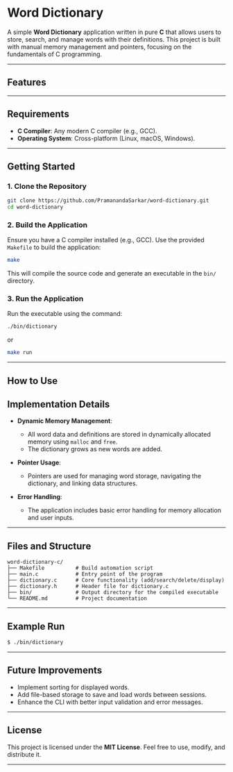 # Word Dictionary

A simple **Word Dictionary** application written in pure **C** that allows users to store, search, and manage words with their definitions. This project is built with manual memory management and pointers, focusing on the fundamentals of C programming.

---

## Features



---

## Requirements

- **C Compiler**: Any modern C compiler (e.g., GCC).
- **Operating System**: Cross-platform (Linux, macOS, Windows).

---

## Getting Started

### 1. Clone the Repository
```bash
git clone https://github.com/PramanandaSarkar/word-dictionary.git
cd word-dictionary
```

### 2. Build the Application
Ensure you have a C compiler installed (e.g., GCC). Use the provided `Makefile` to build the application:
```bash
make
```

This will compile the source code and generate an executable in the `bin/` directory.

### 3. Run the Application
Run the executable using the command:
```bash
./bin/dictionary
```
or
```bash
make run
```

---

## How to Use



## Implementation Details

- **Dynamic Memory Management**:
  - All word data and definitions are stored in dynamically allocated memory using `malloc` and `free`.
  - The dictionary grows as new words are added.

- **Pointer Usage**:
  - Pointers are used for managing word storage, navigating the dictionary, and linking data structures.

- **Error Handling**:
  - The application includes basic error handling for memory allocation and user inputs.

---

## Files and Structure

```
word-dictionary-c/
├── Makefile          # Build automation script
├── main.c            # Entry point of the program
├── dictionary.c      # Core functionality (add/search/delete/display)
├── dictionary.h      # Header file for dictionary.c
├── bin/              # Output directory for the compiled executable
└── README.md         # Project documentation
```

---

## Example Run

```bash
$ ./bin/dictionary


```

---

## Future Improvements

- Implement sorting for displayed words.
- Add file-based storage to save and load words between sessions.
- Enhance the CLI with better input validation and error messages.

---

## License

This project is licensed under the **MIT License**. Feel free to use, modify, and distribute it.

---


